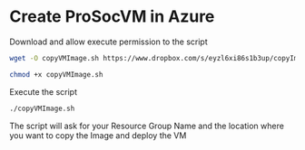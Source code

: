 # Create ProSocVM in Azure

Download and allow execute permission to the script

```bash
wget -O copyVMImage.sh https://www.dropbox.com/s/eyzl6xi86s1b3up/copyImage.sh?dl=0

chmod +x copyVMImage.sh
```

Execute the script

```bash
./copyVMImage.sh
```

The script will ask for your Resource Group Name and the location where you want to copy the Image and
deploy the VM

